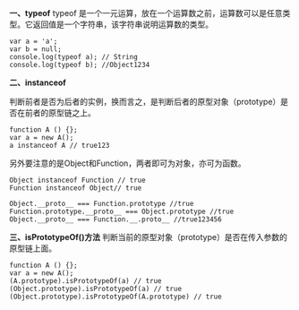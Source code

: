 **一、typeof**
typeof 是一个一元运算，放在一个运算数之前，运算数可以是任意类型。它返回值是一个字符串，该字符串说明运算数的类型。

```
var a = 'a';
var b = null;
console.log(typeof a); // String
console.log(typeof b); //Object1234
```

**二、instanceof**

判断前者是否为后者的实例，换而言之，是判断后者的原型对象（prototype）是否在前者的原型链之上。

```
function A () {};
var a = new A();
a instanceof A // true123
```

另外要注意的是Object和Function，两者即可为对象，亦可为函数。

```
Object instanceof Function // true
Function instanceof Object// true

Object.__proto__ === Function.prototype //true
Function.prototype.__proto__ === Object.prototype //true
Object.__proto__ === Function.__.proto__ //true123456
```

**三、isPrototypeOf()方法**
判断当前的原型对象（prototype）是否在传入参数的原型链上面。

```
function A () {};
var a = new A();
(A.prototype).isPrototypeOf(a) // true
(Object.prototype).isPrototypeOf(a) // true
(Object.prototype).isPrototypeOf(A.prototype) // true
```





